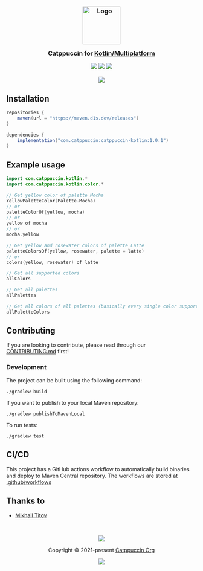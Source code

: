 <h3 align="center">
	<img src="https://raw.githubusercontent.com/catppuccin/catppuccin/main/assets/logos/exports/1544x1544_circle.png" width="100" alt="Logo"/><br/>
	<img src="https://raw.githubusercontent.com/catppuccin/catppuccin/main/assets/misc/transparent.png" height="30" width="0px"/>
	Catppuccin for <a href="https://kotl.in">Kotlin/Multiplatform</a>
	<img src="https://raw.githubusercontent.com/catppuccin/catppuccin/main/assets/misc/transparent.png" height="30" width="0px"/>
</h3>

<p align="center">
	<a href="https://github.com/d1snin/catppuccin-kotlin/stargazers"><img src="https://img.shields.io/github/stars/d1snin/catppuccin-kotlin?colorA=363a4f&colorB=b7bdf8&style=for-the-badge"></a>
	<a href="https://github.com/d1snin/catppuccin-kotlin/issues"><img src="https://img.shields.io/github/issues/d1snin/catppuccin-kotlin?colorA=363a4f&colorB=f5a97f&style=for-the-badge"></a>
	<a href="https://github.com/d1snin/catppuccin-kotlin/contributors"><img src="https://img.shields.io/github/contributors/d1snin/catppuccin-kotlin?colorA=363a4f&colorB=a6da95&style=for-the-badge"></a>
  <br>
  <br>
  <a href="https://github.com/d1snin/catppuccin-kotlin"><img src="https://maven.d1s.dev/api/badge/latest/releases/dev/d1s/ktor-static-authentication?color=40c14a&name=maven.d1s.dev&prefix=v"></a>
</p>

## Installation

```gradle
repositories {
    maven(url = "https://maven.d1s.dev/releases")
}

dependencies {
    implementation("com.catppuccin:catppuccin-kotlin:1.0.1")
}
```

## Example usage

```kotlin
import com.catppuccin.kotlin.*
import com.catppuccin.kotlin.color.*

// Get yellow color of palette Mocha
YellowPaletteColor(Palette.Mocha)
// or
paletteColorOf(yellow, mocha)
// or
yellow of mocha
// or
mocha.yellow

// Get yellow and rosewater colors of palette Latte
paletteColorsOf(yellow, rosewater, palette = latte)
// or
colors(yellow, rosewater) of latte

// Get all supported colors
allColors

// Get all palettes
allPalettes

// Get all colors of all palettes (basically every single color supported by Catppuccin)
allPaletteColors
```

## Contributing

If you are looking to contribute, please read through our
[CONTRIBUTING.md](https://github.com/catppuccin/.github/blob/main/CONTRIBUTING.md) first!

### Development

The project can be built using the following command:

```shell
./gradlew build
```

If you want to publish to your local Maven repository:

```shell
./gradlew publishToMavenLocal
```

To run tests:

```shell
./gradlew test
```

## CI/CD

This project has a GitHub actions workflow to automatically build binaries and deploy to Maven Central repository.
The workflows are stored at [.github/workflows](.github/workflows)

## Thanks to

- [Mikhail Titov](https://github.com/d1snin)

&nbsp;

<p align="center">
	<img src="https://raw.githubusercontent.com/catppuccin/catppuccin/main/assets/footers/gray0_ctp_on_line.svg?sanitize=true" />
</p>

<p align="center">
	Copyright &copy; 2021-present <a href="https://github.com/catppuccin" target="_blank">Catppuccin Org</a>
</p>

<p align="center">
	<a href="https://github.com/catppuccin/catppuccin/blob/main/LICENSE"><img src="https://img.shields.io/static/v1.svg?style=for-the-badge&label=License&message=MIT&logoColor=d9e0ee&colorA=363a4f&colorB=b7bdf8"/></a>
</p>
